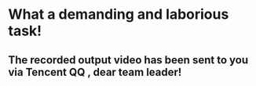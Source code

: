 # What a demanding and laborious task!  

  
## The recorded output video has been sent to you via Tencent QQ , dear team leader!
